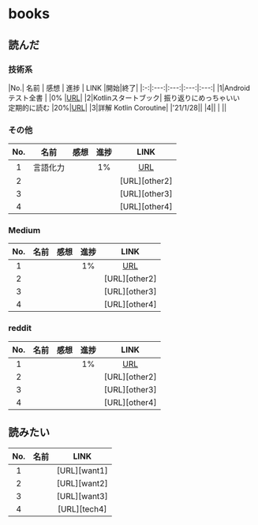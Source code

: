 # books

## 読んだ
### 技術系
|No.| 名前 | 感想 | 進捗 | LINK |開始|終了|
|:-:|:---:|:---:|:---:|:---:|
|1|Androidテスト全書 | |0% |[URL][tech1]|
|2|Kotlinスタートブック| 振り返りにめっちゃいい <br> 定期的に読む |20%|[URL][tech2]|
|3|詳解 Kotlin Coroutine|  |'21/1/28||
|4|| | ||



### その他
|No.| 名前 | 感想 | 進捗 | LINK |
|:-:|:---:|:---:|:---:|:---:|
|1|言語化力| | 1% |[URL][other1] |
|2|| | |[URL][other2]|
|3|| | |[URL][other3]|
|4|| | |[URL][other4]|

### Medium
|No.| 名前 | 感想 | 進捗 | LINK |
|:-:|:---:|:---:|:---:|:---:|
|1|| | 1% |[URL][other1] |
|2|| | |[URL][other2]|
|3|| | |[URL][other3]|
|4|| | |[URL][other4]|

### reddit
|No.| 名前 | 感想 | 進捗 | LINK |
|:-:|:---:|:---:|:---:|:---:|
|1|| | 1% |[URL][other1] |
|2|| | |[URL][other2]|
|3|| | |[URL][other3]|
|4|| | |[URL][other4]|

## 読みたい
|No.| 名前 | LINK |
|:-:|:---:|:---:|
|1| |[URL][want1]|
|2| |[URL][want2]|
|3| |[URL][want3]|
|4| |[URL][tech4]|


[tech1]:https://www.amazon.co.jp/dp/490942704X/ref=cm_sw_r_tw_dp_i4beGbFSHQ3P8
[tech2]:https://www.amazon.co.jp/dp/4865940391/ref=cm_sw_r_tw_dp_VMBeGbCF93N4T

[other1]:https://www.amazon.co.jp/dp/4815602735/ref=cm_sw_r_tw_dp_xTBeGbS4NWY5E
